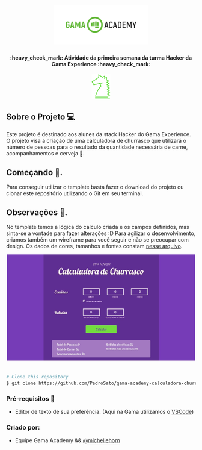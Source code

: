 <h1 align="center">
    <img alt="GamaAcademy" title="#GamaAcademy" src="./logo.png" width="250px" />
</h1>

<h4 align="center"> 
	:heavy_check_mark: Atividade da primeira semana da turma Hacker da Gama Experience :heavy_check_mark:
</h4>

<p align="center">
    <img alt="GamaHacker" title="#GamaHacker" src="./hacker.svg" width="50px" />
</p>

## Sobre o Projeto 💻

Este projeto é destinado aos alunes da stack Hacker do Gama Experience. O projeto visa a criação de uma calculadora de churrasco que utilizará o número de pessoas para o resultado da quantidade necessária de carne, acompanhamentos e cerveja 🍺.

## Começando 🏁.

Para conseguir utilizar o template basta fazer o download do projeto ou clonar este repositório utilizando o Git em seu terminal.

## Observações 📌.

No template temos a lógica do calculo criada e os campos definidos, mas sinta-se a vontade para fazer alterações :D
Para agilizar o desenvolvimento, criamos também um wireframe para você seguir e não se preocupar com design. Os dados de cores, tamanhos e fontes constam [nesse arquivo](https://xd.adobe.com/view/dbdc850b-ce84-4227-67b7-ac0974fda9a6-aded/).

<p align="center">
    <img alt="XD" title="#BarbecueCalculator" src="./barbecue-calculator-xd.jpeg" width="500px" />
</p>

```bash

# Clone this repository
$ git clone https://github.com/PedroSato/gama-academy-calculadora-churrasco
```

### Pré-requisitos :large_orange_diamond:

- Editor de texto de sua preferência. (Aqui na Gama utilizamos o [VSCode](https://code.visualstudio.com))

### Criado por:

- Equipe Gama Academy && [@michellehorn](https://github.com/michellehorn)
